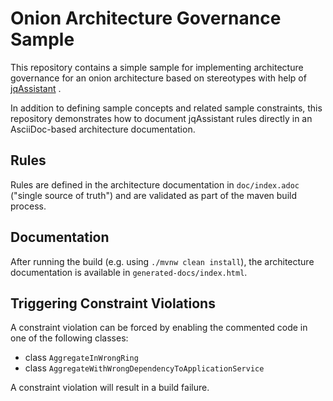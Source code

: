 # Onion Architecture Governance Sample

This repository contains a simple sample for implementing architecture 
governance for an onion architecture based on stereotypes with help of
[jqAssistant](http://jqassistant.org) .

In addition to defining sample concepts and related sample constraints, this 
repository demonstrates how to document jqAssistant rules directly in an 
AsciiDoc-based architecture documentation. 

## Rules
Rules are defined in the architecture documentation in `doc/index.adoc` 
("single source of truth") and are validated as part of the maven build
process.

## Documentation
After running the build (e.g. using `./mvnw clean install`), the architecture
documentation is available in `generated-docs/index.html`.

## Triggering Constraint Violations
A constraint violation can be forced by enabling the commented code in one of 
the following classes:

- class `AggregateInWrongRing`
- class `AggregateWithWrongDependencyToApplicationService`

A constraint violation will result in a build failure. 
